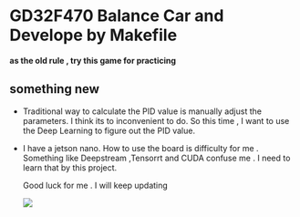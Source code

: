 # GD32F470 Balance Car and Develope by Makefile

**as the old rule , try this game for practicing**

##  something new

- Traditional way to calculate the PID value is manually adjust the parameters. I think its to inconvenient to do. So this time , I want to use the Deep Learning to figure out the PID value.

- I have a jetson nano. How to use the board is difficulty for me . Something like Deepstream ,Tensorrt and CUDA confuse me . I need to learn that by this project.

  Good luck for me . I will keep updating
  
  
  <img src="https://aniya.oss-cn-shanghai.aliyuncs.com/R.jpeg"/>
